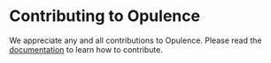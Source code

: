 # Contributing to Opulence

We appreciate any and all contributions to Opulence.  Please read the [documentation](https://www.opulencephp.com/docs/contributing) to learn how to contribute.